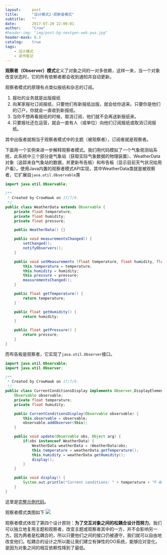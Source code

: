 ```yaml
---
layout:     post
title:      "设计模式2-观察者模式"
subtitle:   ""
date:       2017-07-20 22:00:01
author:     "Crow"
#header-img: "img/post-bg-nextgen-web-pwa.jpg"
header-mask: 0.3
catalog:    true
tags:
    - 设计模式
    - 读书笔记
---
```


**观察者（Observer）模式**定义了对象之间的一对多依赖，这样一来，当一个对象改变状态时，它的所有依赖者都会收到通知并自动更新。

观察者模式的原理有点类似报纸和杂志的订阅。
1. 报社的业务就是出版报纸
2. 向某家报社订阅报纸，只要他们有新报纸出版，就会给你送来。只要你是他们的订户，你就会一直收到新报纸。
3. 当你不想再看报纸的时候，取消订阅，他们就不会再送新报纸来。
4. 只要报社还在运营，就会一直有人（或单位）向他们订阅报纸或取消订阅报纸。

其中出版者就相当于观察者模式中的主题（被观察者），订阅者就是观察者。

下面用一个实例来进一步解释观察者模式。我们用代码模拟了一个气象观测站系统，此系统中三个部分是气象站（获取实际气象数据的物理装置）、WeatherData对象（追踪来自气象站的数据，并更新布告板）和布告板（显示目前天气状况给用户看）。使用Java内置的观察者模式API实现，其中WeatherData类就是被观察者，它扩展自`java.util.Observable`类
```java
import java.util.Observable;

/**
 * Created by CrowHawk on 17/7/9.
 */
public class WeatherData extends Observable {
    private float temperature;
    private float humidity;
    private float pressure;

    public WeatherData() {}

    public void measurementsChanged() {
        setChanged();
        notifyObservers();
    }

    public void setMeasurements (float temperature, float humidity, float pressure) {
        this.temperature = temperature;
        this.humidity = humidity;
        this.pressure = pressure;
        measurementsChanged();
    }

    public float getTemperature() {
        return temperature;
    }

    public float getHumidity() {
        return humidity;
    }

    public float getPressure() {
        return pressure;
    }
}
```
而布告板是观察者，它实现了`java.util.Observer`接口。
```java
import java.util.Observable;
import java.util.Observer;

/**
 * Created by CrowHawk on 17/7/9.
 */
public class CurrentConditionsDisplay implements Observer,DisplayElement{
    Observable observable;
    private float temperature;
    private float humidity;

    public CurrentConditionsDisplay(Observable observable) {
        this.observable = observable;
        observable.addObserver(this);
    }

    public void update(Observable obs, Object arg) {
        if(obs instanceof WeatherData) {
            WeatherData weatherData = (WeatherData)obs;
            this.temperature = weatherData.getTemperature();
            this.humidity = weatherData.getHumidity();
            display();
        }
    }

    public void display() {
        System.out.println("Current conditions: " + temperature + "F degrees and " + humidity + "% humidity");
    }
}
```
这里是[完整示例代码](https://github.com/CrowHawk/DesignPattern-Learning/tree/master/Observer/src)。

观察者模式类图如下
![](http://pic.yupoo.com/crowhawk/GBC7Jr9z/13c6IN.jpg)

观察者模式体现了第四个设计原则：**为了交互对象之间的松耦合设计而努力**。我们可以独立地复用主题和观察者，改变主题或观察者其中的一方，并不会影响另一方。因为两者是松耦合的，所以只要他们之间的接口仍被遵守，我们就可以自由地改变他们。松耦合的设计之所以能让我们建立有弹性的OO系统，能够应对变化，是因为对象之间的相互依赖性降到了最低。

